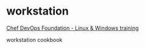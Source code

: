 # workstation

[Chef DevOps Foundation - Linux & Windows training](https://training.chef.io/instructor-led-training/dev-ops-fundamentals---windows-linux---online)

workstation cookbook